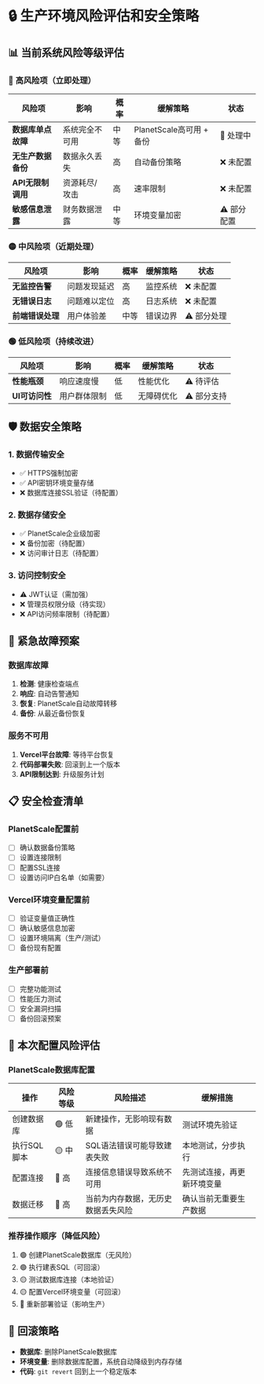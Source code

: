 # 🔒 生产环境风险评估和安全策略

## 📊 **当前系统风险等级评估**

### 🔴 **高风险项（立即处理）**

| 风险项 | 影响 | 概率 | 缓解策略 | 状态 |
|--------|------|------|----------|------|
| **数据库单点故障** | 系统完全不可用 | 中等 | PlanetScale高可用 + 备份 | 🔄 处理中 |
| **无生产数据备份** | 数据永久丢失 | 高 | 自动备份策略 | ❌ 未配置 |
| **API无限制调用** | 资源耗尽/攻击 | 高 | 速率限制 | ❌ 未配置 |
| **敏感信息泄露** | 财务数据泄露 | 中等 | 环境变量加密 | ⚠️ 部分配置 |

### 🟡 **中风险项（近期处理）**

| 风险项 | 影响 | 概率 | 缓解策略 | 状态 |
|--------|------|------|----------|------|
| **无监控告警** | 问题发现延迟 | 高 | 监控系统 | ❌ 未配置 |
| **无错误日志** | 问题难以定位 | 高 | 日志系统 | ❌ 未配置 |
| **前端错误处理** | 用户体验差 | 中等 | 错误边界 | ⚠️ 部分处理 |

### 🟢 **低风险项（持续改进）**

| 风险项 | 影响 | 概率 | 缓解策略 | 状态 |
|--------|------|------|----------|------|
| **性能瓶颈** | 响应速度慢 | 低 | 性能优化 | ⚠️ 待评估 |
| **UI可访问性** | 用户群体限制 | 低 | 无障碍优化 | ⚠️ 部分支持 |

## 🛡️ **数据安全策略**

### 1. **数据传输安全**
- ✅ HTTPS强制加密
- ✅ API密钥环境变量存储
- ❌ 数据库连接SSL验证（待配置）

### 2. **数据存储安全**
- ✅ PlanetScale企业级加密
- ❌ 备份加密（待配置）
- ❌ 访问审计日志（待配置）

### 3. **访问控制安全**
- ⚠️ JWT认证（需加强）
- ❌ 管理员权限分级（待实现）
- ❌ API访问频率限制（待配置）

## 🚨 **紧急故障预案**

### 数据库故障
1. **检测**: 健康检查端点
2. **响应**: 自动告警通知
3. **恢复**: PlanetScale自动故障转移
4. **备份**: 从最近备份恢复

### 服务不可用
1. **Vercel平台故障**: 等待平台恢复
2. **代码部署失败**: 回滚到上一个版本
3. **API限制达到**: 升级服务计划

## 📋 **安全检查清单**

### PlanetScale配置前
- [ ] 确认数据备份策略
- [ ] 设置连接限制
- [ ] 配置SSL连接
- [ ] 设置访问IP白名单（如需要）

### Vercel环境变量配置前
- [ ] 验证变量值正确性
- [ ] 确认敏感信息加密
- [ ] 设置环境隔离（生产/测试）
- [ ] 备份现有配置

### 生产部署前
- [ ] 完整功能测试
- [ ] 性能压力测试
- [ ] 安全漏洞扫描
- [ ] 备份回滚预案

## 🎯 **本次配置风险评估**

### PlanetScale数据库配置
| 操作 | 风险等级 | 风险描述 | 缓解措施 |
|------|----------|----------|----------|
| 创建数据库 | 🟢 低 | 新建操作，无影响现有数据 | 测试环境先验证 |
| 执行SQL脚本 | 🟡 中 | SQL语法错误可能导致建表失败 | 本地测试，分步执行 |
| 配置连接 | 🔴 高 | 连接信息错误导致系统不可用 | 先测试连接，再更新环境变量 |
| 数据迁移 | 🔴 高 | 当前为内存数据，无历史数据丢失风险 | 确认当前无重要生产数据 |

### 推荐操作顺序（降低风险）
1. 🟢 创建PlanetScale数据库（无风险）
2. 🟢 执行建表SQL（可回滚）
3. 🟡 测试数据库连接（本地验证）
4. 🟡 配置Vercel环境变量（可回滚）
5. 🔴 重新部署验证（影响生产）

## 🔄 **回滚策略**
- **数据库**: 删除PlanetScale数据库
- **环境变量**: 删除数据库配置，系统自动降级到内存存储
- **代码**: `git revert` 回到上一个稳定版本 